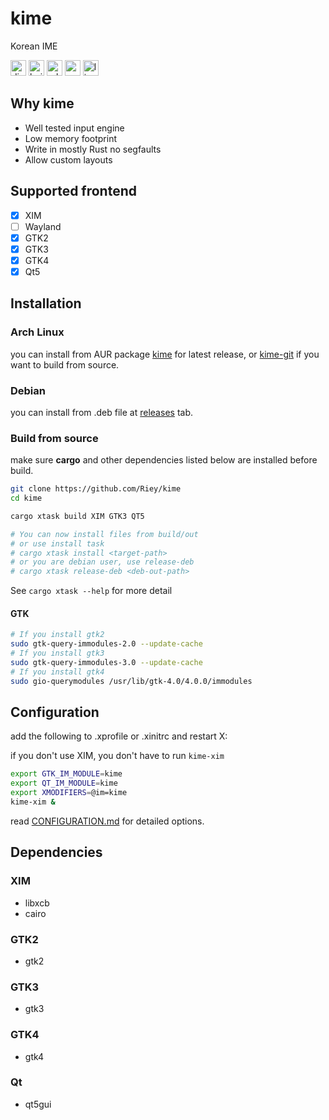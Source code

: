 # kime

Korean IME

[<img alt="discord" src="https://img.shields.io/discord/801107569505992705.svg?style=for-the-badge" height="25">](https://discord.gg/YPnEfZqC6y)
[<img alt="build status" src="https://img.shields.io/github/workflow/status/Riey/kime/CI/master?style=for-the-badge" height="25">](https://github.com/Riey/kime/actions?query=workflow%3ACI)
[<img alt="release version" src="https://img.shields.io/github/v/release/Riey/kime?style=for-the-badge" height="25">](https://github.com/Riey/kime/releases)
[<img alt="aur version" src="https://img.shields.io/aur/version/kime?style=for-the-badge" height="25">](https://aur.archlinux.org/packages/kime/)
[<img alt="license" src="https://img.shields.io/github/license/Riey/kime?style=for-the-badge" height="25">](https://github.com/Riey/kime/blob/master/LICENSE)


## Why kime

* Well tested input engine
* Low memory footprint
* Write in mostly Rust no segfaults
* Allow custom layouts

## Supported frontend

- [x] XIM
- [ ] Wayland
- [x] GTK2
- [x] GTK3
- [x] GTK4
- [x] Qt5

## Installation

### Arch Linux

you can install from AUR package [kime](https://aur.archlinux.org/packages/kime) for latest release, or [kime-git](https://aur.archlinux.org/packages/kime-git) if you want to build from source.

### Debian

you can install from .deb file at [releases](https://github.com/Riey/kime/releases) tab.

### Build from source

make sure **cargo** and other dependencies listed below are installed before build.

```sh
git clone https://github.com/Riey/kime
cd kime

cargo xtask build XIM GTK3 QT5

# You can now install files from build/out
# or use install task
# cargo xtask install <target-path>
# or you are debian user, use release-deb
# cargo xtask release-deb <deb-out-path>
```

See `cargo xtask --help` for more detail


#### GTK

```sh
# If you install gtk2
sudo gtk-query-immodules-2.0 --update-cache
# If you install gtk3
sudo gtk-query-immodules-3.0 --update-cache
# If you install gtk4
sudo gio-querymodules /usr/lib/gtk-4.0/4.0.0/immodules
```

## Configuration

add the following to .xprofile or .xinitrc and restart X:

if you don't use XIM, you don't have to run `kime-xim`

```sh
export GTK_IM_MODULE=kime
export QT_IM_MODULE=kime
export XMODIFIERS=@im=kime
kime-xim &
```

read [CONFIGURATION.md](CONFIGURATION.md) for detailed options.

## Dependencies

### XIM

* libxcb
* cairo

### GTK2

* gtk2

### GTK3

* gtk3

### GTK4

* gtk4

### Qt

* qt5gui
